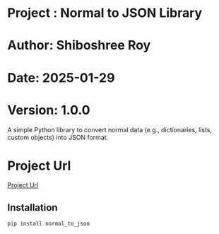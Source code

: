 # Project : Normal to JSON Library
# Author: Shiboshree Roy
# Date: 2025-01-29
# Version: 1.0.0

A simple Python library to convert normal data (e.g., dictionaries, lists, custom objects) into JSON format.
# Project Url 
[Project Url ](https://pypi.org/project/normal-to-json/)

## Installation

```bash
pip install normal_to_json
